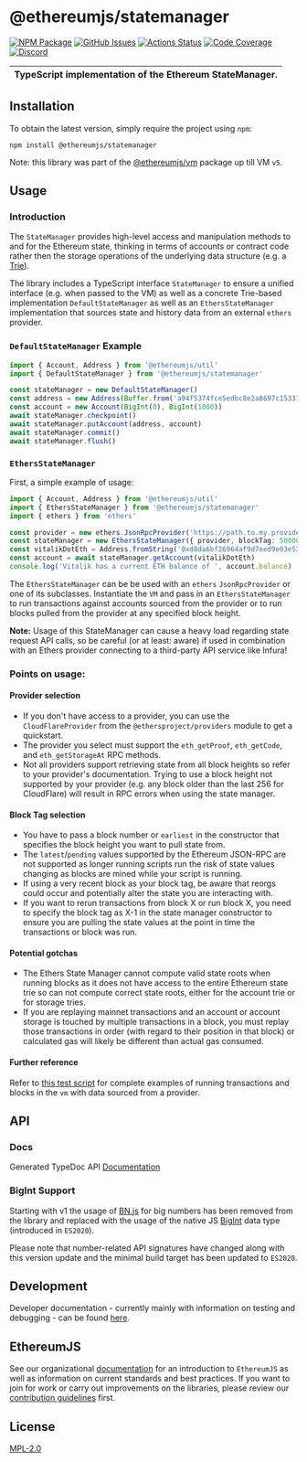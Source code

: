 # @ethereumjs/statemanager

[![NPM Package][statemanager-npm-badge]][statemanager-npm-link]
[![GitHub Issues][statemanager-issues-badge]][statemanager-issues-link]
[![Actions Status][statemanager-actions-badge]][statemanager-actions-link]
[![Code Coverage][statemanager-coverage-badge]][statemanager-coverage-link]
[![Discord][discord-badge]][discord-link]

| TypeScript implementation of the Ethereum StateManager. |
| ------------------------------------------------------- |

## Installation

To obtain the latest version, simply require the project using `npm`:

```shell
npm install @ethereumjs/statemanager
```

Note: this library was part of the [@ethereumjs/vm](../vm/) package up till VM `v5`.

## Usage

### Introduction

The `StateManager` provides high-level access and manipulation methods to and for the Ethereum state, thinking in terms of accounts or contract code rather then the storage operations of the underlying data structure (e.g. a [Trie](../trie/)).

The library includes a TypeScript interface `StateManager` to ensure a unified interface (e.g. when passed to the VM) as well as a concrete Trie-based implementation `DefaultStateManager` as well as an `EthersStateManager` implementation that sources state and history data from an external `ethers` provider.

### `DefaultStateManager` Example

```typescript
import { Account, Address } from '@ethereumjs/util'
import { DefaultStateManager } from '@ethereumjs/statemanager'

const stateManager = new DefaultStateManager()
const address = new Address(Buffer.from('a94f5374fce5edbc8e2a8697c15331677e6ebf0b', 'hex'))
const account = new Account(BigInt(0), BigInt(1000))
await stateManager.checkpoint()
await stateManager.putAccount(address, account)
await stateManager.commit()
await stateManager.flush()
```

### `EthersStateManager`

First, a simple example of usage:

```typescript
import { Account, Address } from '@ethereumjs/util'
import { EthersStateManager } from '@ethereumjs/statemanager'
import { ethers } from 'ethers'

const provider = new ethers.JsonRpcProvider('https://path.to.my.provider.com')
const stateManager = new EthersStateManager({ provider, blockTag: 500000n })
const vitalikDotEth = Address.fromString('0xd8da6bf26964af9d7eed9e03e53415d37aa96045')
const account = await stateManager.getAccount(vitalikDotEth)
console.log('Vitalik has a current ETH balance of ', account.balance)
```

The `EthersStateManager` can be be used with an `ethers` `JsonRpcProvider` or one of its subclasses. Instantiate the `VM` and pass in an `EthersStateManager` to run transactions against accounts sourced from the provider or to run blocks pulled from the provider at any specified block height.

**Note:** Usage of this StateManager can cause a heavy load regarding state request API calls, so be careful (or at least: aware) if used in combination with an Ethers provider connecting to a third-party API service like Infura!

### Points on usage:

#### Provider selection

- If you don't have access to a provider, you can use the `CloudFlareProvider` from the `@ethersproject/providers` module to get a quickstart.
- The provider you select must support the `eth_getProof`, `eth_getCode`, and `eth_getStorageAt` RPC methods.
- Not all providers support retrieving state from all block heights so refer to your provider's documentation. Trying to use a block height not supported by your provider (e.g. any block older than the last 256 for CloudFlare) will result in RPC errors when using the state manager.

#### Block Tag selection

- You have to pass a block number or `earliest` in the constructor that specifies the block height you want to pull state from.
- The `latest`/`pending` values supported by the Ethereum JSON-RPC are not supported as longer running scripts run the risk of state values changing as blocks are mined while your script is running.
- If using a very recent block as your block tag, be aware that reorgs could occur and potentially alter the state you are interacting with.
- If you want to rerun transactions from block X or run block X, you need to specify the block tag as X-1 in the state manager constructor to ensure you are pulling the state values at the point in time the transactions or block was run.

#### Potential gotchas

- The Ethers State Manager cannot compute valid state roots when running blocks as it does not have access to the entire Ethereum state trie so can not compute correct state roots, either for the account trie or for storage tries.
- If you are replaying mainnet transactions and an account or account storage is touched by multiple transactions in a block, you must replay those transactions in order (with regard to their position in that block) or calculated gas will likely be different than actual gas consumed.

#### Further reference

Refer to [this test script](./test/ethersStateManager.spec.ts) for complete examples of running transactions and blocks in the `vm` with data sourced from a provider.

## API

### Docs

Generated TypeDoc API [Documentation](./docs/README.md)

### BigInt Support

Starting with v1 the usage of [BN.js](https://github.com/indutny/bn.js/) for big numbers has been removed from the library and replaced with the usage of the native JS [BigInt](https://developer.mozilla.org/en-US/docs/Web/JavaScript/Reference/Global_Objects/BigInt) data type (introduced in `ES2020`).

Please note that number-related API signatures have changed along with this version update and the minimal build target has been updated to `ES2020`.

## Development

Developer documentation - currently mainly with information on testing and debugging - can be found [here](./DEVELOPER.md).

## EthereumJS

See our organizational [documentation](https://ethereumjs.readthedocs.io) for an introduction to `EthereumJS` as well as information on current standards and best practices. If you want to join for work or carry out improvements on the libraries, please review our [contribution guidelines](https://ethereumjs.readthedocs.io/en/latest/contributing.html) first.

## License

[MPL-2.0](<https://tldrlegal.com/license/mozilla-public-license-2.0-(mpl-2)>)

[discord-badge]: https://img.shields.io/static/v1?logo=discord&label=discord&message=Join&color=blue
[discord-link]: https://discord.gg/TNwARpR
[statemanager-npm-badge]: https://img.shields.io/npm/v/@ethereumjs/statemanager.svg
[statemanager-npm-link]: https://www.npmjs.com/package/@ethereumjs/statemanager
[statemanager-issues-badge]: https://img.shields.io/github/issues/ethereumjs/ethereumjs-monorepo/package:%20statemanager?label=issues
[statemanager-issues-link]: https://github.com/ethereumjs/ethereumjs-monorepo/issues?q=is%3Aopen+is%3Aissue+label%3A"package%3A+statemanager"
[statemanager-actions-badge]: https://github.com/ethereumjs/ethereumjs-monorepo/workflows/StateManager/badge.svg
[statemanager-actions-link]: https://github.com/ethereumjs/ethereumjs-monorepo/actions?query=workflow%3A%22Statemanager%22
[statemanager-coverage-badge]: https://codecov.io/gh/ethereumjs/ethereumjs-monorepo/branch/master/graph/badge.svg?flag=statemanager
[statemanager-coverage-link]: https://codecov.io/gh/ethereumjs/ethereumjs-monorepo/tree/master/packages/statemanager
